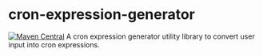 # cron-expression-generator
[![Maven Central](https://maven-badges.herokuapp.com/maven-central/io.github.nikhil-pachpande/cron-expression-generator/badge.svg)](https://maven-badges.herokuapp.com/maven-central/io.github.nikhil-pachpande/cron-expression-generator)
A cron expression generator utility library to convert user input into cron expressions.
